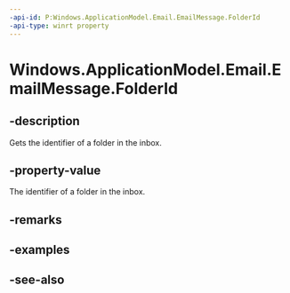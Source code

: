 ----api-id: P:Windows.ApplicationModel.Email.EmailMessage.FolderId
-api-type: winrt property
---<!-- Property syntaxpublic string FolderId { get; }--># Windows.ApplicationModel.Email.EmailMessage.FolderId## -descriptionGets the identifier of a folder in the inbox.## -property-valueThe identifier of a folder in the inbox.## -remarks## -examples## -see-also
